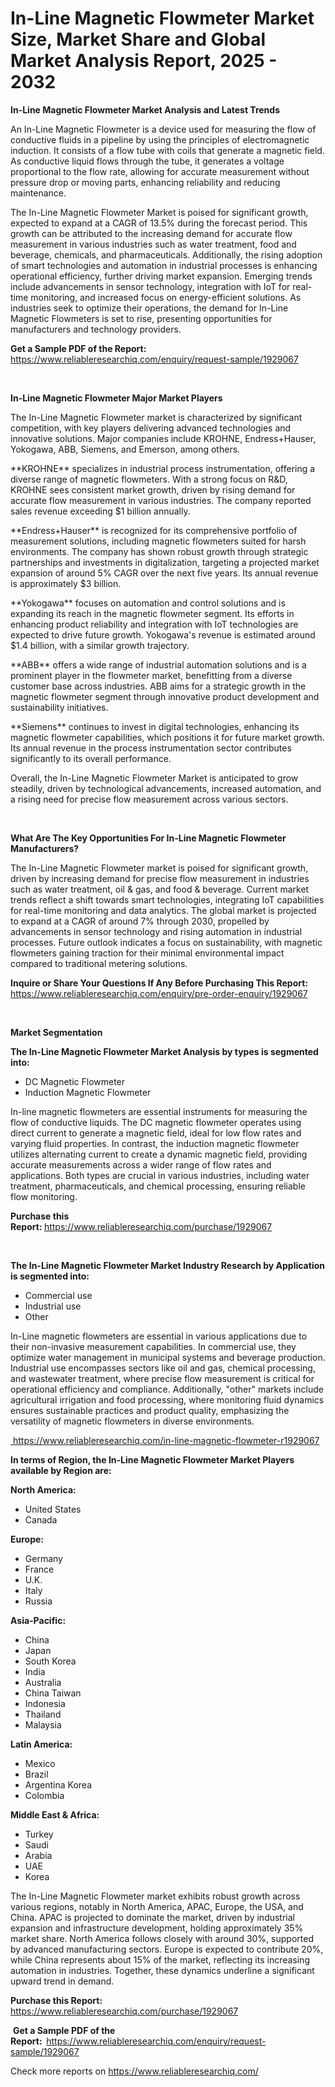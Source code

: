 <p><h1>In-Line Magnetic Flowmeter Market Size, Market Share and Global Market Analysis Report, 2025 - 2032</h1></p><p><strong>In-Line Magnetic Flowmeter Market Analysis and Latest Trends</strong></p>
<p><p>An In-Line Magnetic Flowmeter is a device used for measuring the flow of conductive fluids in a pipeline by using the principles of electromagnetic induction. It consists of a flow tube with coils that generate a magnetic field. As conductive liquid flows through the tube, it generates a voltage proportional to the flow rate, allowing for accurate measurement without pressure drop or moving parts, enhancing reliability and reducing maintenance.</p><p>The In-Line Magnetic Flowmeter Market is poised for significant growth, expected to expand at a CAGR of 13.5% during the forecast period. This growth can be attributed to the increasing demand for accurate flow measurement in various industries such as water treatment, food and beverage, chemicals, and pharmaceuticals. Additionally, the rising adoption of smart technologies and automation in industrial processes is enhancing operational efficiency, further driving market expansion. Emerging trends include advancements in sensor technology, integration with IoT for real-time monitoring, and increased focus on energy-efficient solutions. As industries seek to optimize their operations, the demand for In-Line Magnetic Flowmeters is set to rise, presenting opportunities for manufacturers and technology providers.</p></p>
<p><strong>Get a Sample PDF of the Report:&nbsp;</strong> <a href="https://www.reliableresearchiq.com/enquiry/request-sample/1929067?utm_campaign=1842&utm_medium=2&utm_source=Github&utm_content=ia&utm_term=16012025&utm_id=in-line-magnetic-flowmeter">https://www.reliableresearchiq.com/enquiry/request-sample/1929067</a></p>
<p>&nbsp;</p>
<p><strong>In-Line Magnetic Flowmeter Major Market Players</strong></p>
<p><p>The In-Line Magnetic Flowmeter market is characterized by significant competition, with key players delivering advanced technologies and innovative solutions. Major companies include KROHNE, Endress+Hauser, Yokogawa, ABB, Siemens, and Emerson, among others.</p><p>**KROHNE** specializes in industrial process instrumentation, offering a diverse range of magnetic flowmeters. With a strong focus on R&D, KROHNE sees consistent market growth, driven by rising demand for accurate flow measurement in various industries. The company reported sales revenue exceeding $1 billion annually.</p><p>**Endress+Hauser** is recognized for its comprehensive portfolio of measurement solutions, including magnetic flowmeters suited for harsh environments. The company has shown robust growth through strategic partnerships and investments in digitalization, targeting a projected market expansion of around 5% CAGR over the next five years. Its annual revenue is approximately $3 billion.</p><p>**Yokogawa** focuses on automation and control solutions and is expanding its reach in the magnetic flowmeter segment. Its efforts in enhancing product reliability and integration with IoT technologies are expected to drive future growth. Yokogawa's revenue is estimated around $1.4 billion, with a similar growth trajectory.</p><p>**ABB** offers a wide range of industrial automation solutions and is a prominent player in the flowmeter market, benefitting from a diverse customer base across industries. ABB aims for a strategic growth in the magnetic flowmeter segment through innovative product development and sustainability initiatives.</p><p>**Siemens** continues to invest in digital technologies, enhancing its magnetic flowmeter capabilities, which positions it for future market growth. Its annual revenue in the process instrumentation sector contributes significantly to its overall performance.</p><p>Overall, the In-Line Magnetic Flowmeter Market is anticipated to grow steadily, driven by technological advancements, increased automation, and a rising need for precise flow measurement across various sectors.</p></p>
<p>&nbsp;</p>
<p><strong>What Are The Key Opportunities For In-Line Magnetic Flowmeter Manufacturers?</strong></p>
<p><p>The In-Line Magnetic Flowmeter market is poised for significant growth, driven by increasing demand for precise flow measurement in industries such as water treatment, oil & gas, and food & beverage. Current market trends reflect a shift towards smart technologies, integrating IoT capabilities for real-time monitoring and data analytics. The global market is projected to expand at a CAGR of around 7% through 2030, propelled by advancements in sensor technology and rising automation in industrial processes. Future outlook indicates a focus on sustainability, with magnetic flowmeters gaining traction for their minimal environmental impact compared to traditional metering solutions.</p></p>
<p><strong>Inquire or Share Your Questions If Any Before Purchasing This Report:</strong> <a href="https://www.reliableresearchiq.com/enquiry/pre-order-enquiry/1929067?utm_campaign=1842&utm_medium=2&utm_source=Github&utm_content=ia&utm_term=16012025&utm_id=in-line-magnetic-flowmeter">https://www.reliableresearchiq.com/enquiry/pre-order-enquiry/1929067</a></p>
<p>&nbsp;</p>
<p><strong>Market Segmentation</strong></p>
<p><strong>The In-Line Magnetic Flowmeter Market Analysis by types is segmented into:</strong></p>
<p><ul><li>DC Magnetic Flowmeter</li><li>Induction Magnetic Flowmeter</li></ul></p>
<p><p>In-line magnetic flowmeters are essential instruments for measuring the flow of conductive liquids. The DC magnetic flowmeter operates using direct current to generate a magnetic field, ideal for low flow rates and varying fluid properties. In contrast, the induction magnetic flowmeter utilizes alternating current to create a dynamic magnetic field, providing accurate measurements across a wider range of flow rates and applications. Both types are crucial in various industries, including water treatment, pharmaceuticals, and chemical processing, ensuring reliable flow monitoring.</p></p>
<p><strong>Purchase this Report:&nbsp;</strong><a href="https://www.reliableresearchiq.com/purchase/1929067?utm_campaign=1842&utm_medium=2&utm_source=Github&utm_content=ia&utm_term=16012025&utm_id=in-line-magnetic-flowmeter">https://www.reliableresearchiq.com/purchase/1929067</a></p>
<p>&nbsp;</p>
<p><strong>The In-Line Magnetic Flowmeter Market Industry Research by Application is segmented into:</strong></p>
<p><ul><li>Commercial use</li><li>Industrial use</li><li>Other</li></ul></p>
<p><p>In-Line magnetic flowmeters are essential in various applications due to their non-invasive measurement capabilities. In commercial use, they optimize water management in municipal systems and beverage production. Industrial use encompasses sectors like oil and gas, chemical processing, and wastewater treatment, where precise flow measurement is critical for operational efficiency and compliance. Additionally, "other" markets include agricultural irrigation and food processing, where monitoring fluid dynamics ensures sustainable practices and product quality, emphasizing the versatility of magnetic flowmeters in diverse environments.</p></p>
<p><a href="https://www.reliableresearchiq.com/in-line-magnetic-flowmeter-r1929067?utm_campaign=1842&utm_medium=2&utm_source=Github&utm_content=ia&utm_term=16012025&utm_id=in-line-magnetic-flowmeter">&nbsp;https://www.reliableresearchiq.com/in-line-magnetic-flowmeter-r1929067</a></p>
<p><strong>In terms of Region, the In-Line Magnetic Flowmeter Market Players available by Region are:</strong></p>
<p>
    <p> <strong> North America: </strong>
        <ul>
            <li>United States</li>
            <li>Canada</li>
        </ul>
        </p> 
    <p> <strong> Europe: </strong>
        <ul>
            <li>Germany</li>
            <li>France</li>
            <li>U.K.</li>
            <li>Italy</li>
            <li>Russia</li>
        </ul>
        </p> 
    <p> <strong> Asia-Pacific: </strong>
        <ul>
            <li>China</li>
            <li>Japan</li>
            <li>South Korea</li>
            <li>India</li>
            <li>Australia</li>
            <li>China Taiwan</li>
            <li>Indonesia</li>
            <li>Thailand</li>
            <li>Malaysia</li>
        </ul>
        </p> 
    <p> <strong> Latin America: </strong>
        <ul>
            <li>Mexico</li>
            <li>Brazil</li>
            <li>Argentina Korea</li>
            <li>Colombia</li>
        </ul>
        </p> 
    <p> <strong> Middle East & Africa: </strong>
        <ul>
            <li>Turkey</li>
            <li>Saudi</li>
            <li>Arabia</li>
            <li>UAE</li>
            <li>Korea</li>
        </ul>
    </p>
    </p>
<p><p>The In-Line Magnetic Flowmeter market exhibits robust growth across various regions, notably in North America, APAC, Europe, the USA, and China. APAC is projected to dominate the market, driven by industrial expansion and infrastructure development, holding approximately 35% market share. North America follows closely with around 30%, supported by advanced manufacturing sectors. Europe is expected to contribute 20%, while China represents about 15% of the market, reflecting its increasing automation in industries. Together, these dynamics underline a significant upward trend in demand.</p></p>
<p><strong>Purchase this Report: </strong><a href="https://www.reliableresearchiq.com/purchase/1929067?utm_campaign=1842&utm_medium=2&utm_source=Github&utm_content=ia&utm_term=16012025&utm_id=in-line-magnetic-flowmeter">https://www.reliableresearchiq.com/purchase/1929067</a></p>
<p>&nbsp;<strong>Get a Sample PDF of the Report:&nbsp;&nbsp;</strong><a href="https://www.reliableresearchiq.com/enquiry/request-sample/1929067?utm_campaign=1842&utm_medium=2&utm_source=Github&utm_content=ia&utm_term=16012025&utm_id=in-line-magnetic-flowmeter">https://www.reliableresearchiq.com/enquiry/request-sample/1929067</a></p>
<p><strong></strong></p>
<p>Check more reports on <a href="https://www.reliableresearchiq.com/?utm_campaign=1842&utm_medium=2&utm_source=Github&utm_content=ia&utm_term=16012025&utm_id=in-line-magnetic-flowmeter">https://www.reliableresearchiq.com/</a></p>
